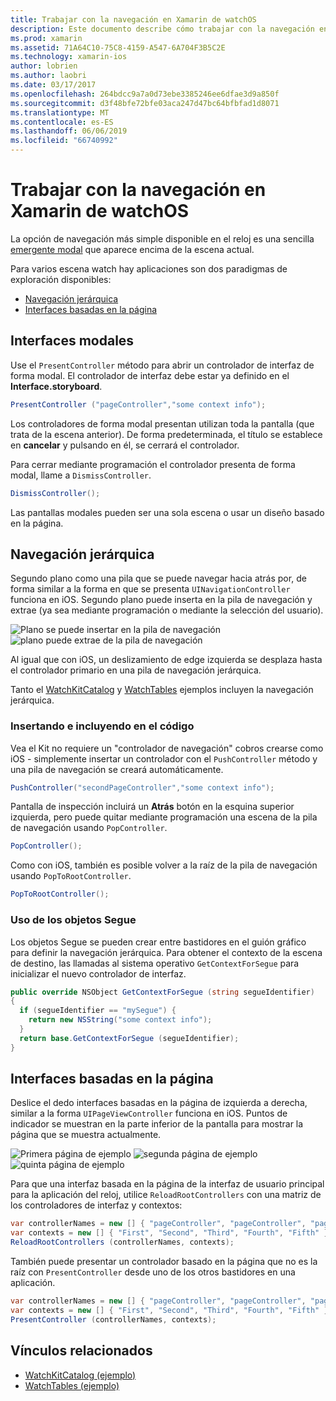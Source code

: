 ```yaml
---
title: Trabajar con la navegación en Xamarin de watchOS
description: Este documento describe cómo trabajar con la navegación en una aplicación para watchOS. Describe las interfaces modales, navegación jerárquica y interfaces basadas en la página.
ms.prod: xamarin
ms.assetid: 71A64C10-75C8-4159-A547-6A704F3B5C2E
ms.technology: xamarin-ios
author: lobrien
ms.author: laobri
ms.date: 03/17/2017
ms.openlocfilehash: 264bdcc9a7a0d73ebe3385246ee6dfae3d9a850f
ms.sourcegitcommit: d3f48bfe72bfe03aca247d47bc64bfbfad1d8071
ms.translationtype: MT
ms.contentlocale: es-ES
ms.lasthandoff: 06/06/2019
ms.locfileid: "66740992"
---
```

# <a name="working-with-watchos-navigation-in-xamarin"></a>Trabajar con la navegación en Xamarin de watchOS

La opción de navegación más simple disponible en el reloj es una sencilla [emergente modal](#modal) que aparece encima de la escena actual.

Para varios escena watch hay aplicaciones son dos paradigmas de exploración disponibles:

- [Navegación jerárquica](#Hierarchical_Navigation)
- [Interfaces basadas en la página](#Page-Based_Interfaces)

<a name="modal"/>

## <a name="modal-interfaces"></a>Interfaces modales

Use el `PresentController` método para abrir un controlador de interfaz de forma modal. El controlador de interfaz debe estar ya definido en el **Interface.storyboard**.

```csharp
PresentController ("pageController","some context info");
```

Los controladores de forma modal presentan utilizan toda la pantalla (que trata de la escena anterior). De forma predeterminada, el título se establece en **cancelar** y pulsando en él, se cerrará el controlador.

Para cerrar mediante programación el controlador presenta de forma modal, llame a `DismissController`.

```csharp
DismissController();
```

Las pantallas modales pueden ser una sola escena o usar un diseño basado en la página.

<a name="Hierarchical_Navigation"/>

## <a name="hierarchical-navigation"></a>Navegación jerárquica

Segundo plano como una pila que se puede navegar hacia atrás por, de forma similar a la forma en que se presenta `UINavigationController` funciona en iOS. Segundo plano puede inserta en la pila de navegación y extrae (ya sea mediante programación o mediante la selección del usuario).

![](navigation-images/hierarchy-1.png "Plano se puede insertar en la pila de navegación") ![](navigation-images/hierarchy-2.png "plano puede extrae de la pila de navegación")

Al igual que con iOS, un deslizamiento de edge izquierda se desplaza hasta el controlador primario en una pila de navegación jerárquica.

Tanto el [WatchKitCatalog](https://developer.xamarin.com/samples/monotouch/watchOS/WatchKitCatalog/) y [WatchTables](https://developer.xamarin.com/samples/monotouch/watchOS/WatchTables/) ejemplos incluyen la navegación jerárquica.

### <a name="pushing-and-popping-in-code"></a>Insertando e incluyendo en el código

Vea el Kit no requiere un "controlador de navegación" cobros crearse como iOS - simplemente insertar un controlador con el `PushController` método y una pila de navegación se creará automáticamente.

```csharp
PushController("secondPageController","some context info");
```

Pantalla de inspección incluirá un **Atrás** botón en la esquina superior izquierda, pero puede quitar mediante programación una escena de la pila de navegación usando `PopController`.

```csharp
PopController();
```

Como con iOS, también es posible volver a la raíz de la pila de navegación usando `PopToRootController`.

```csharp
PopToRootController();
```

### <a name="using-segues"></a>Uso de los objetos Segue

Los objetos Segue se pueden crear entre bastidores en el guión gráfico para definir la navegación jerárquica. Para obtener el contexto de la escena de destino, las llamadas al sistema operativo `GetContextForSegue` para inicializar el nuevo controlador de interfaz.

```csharp
public override NSObject GetContextForSegue (string segueIdentifier)
{
  if (segueIdentifier == "mySegue") {
    return new NSString("some context info");
  }
  return base.GetContextForSegue (segueIdentifier);
}
```
<a name="Page-Based_Interfaces"/>

## <a name="page-based-interfaces"></a>Interfaces basadas en la página

Deslice el dedo interfaces basadas en la página de izquierda a derecha, similar a la forma `UIPageViewController` funciona en iOS. Puntos de indicador se muestran en la parte inferior de la pantalla para mostrar la página que se muestra actualmente.

![](navigation-images/paged-1.png "Primera página de ejemplo") ![](navigation-images/paged-2.png "segunda página de ejemplo") ![](navigation-images/paged-5.png "quinta página de ejemplo")


Para que una interfaz basada en la página de la interfaz de usuario principal para la aplicación del reloj, utilice `ReloadRootControllers` con una matriz de los controladores de interfaz y contextos:

```csharp
var controllerNames = new [] { "pageController", "pageController", "pageController", "pageController", "pageController" };
var contexts = new [] { "First", "Second", "Third", "Fourth", "Fifth" };
ReloadRootControllers (controllerNames, contexts);
```

También puede presentar un controlador basado en la página que no es la raíz con `PresentController` desde uno de los otros bastidores en una aplicación.

```csharp
var controllerNames = new [] { "pageController", "pageController", "pageController", "pageController", "pageController" };
var contexts = new [] { "First", "Second", "Third", "Fourth", "Fifth" };
PresentController (controllerNames, contexts);
```



## <a name="related-links"></a>Vínculos relacionados

- [WatchKitCatalog (ejemplo)](https://developer.xamarin.com/samples/monotouch/watchOS/WatchKitCatalog/)
- [WatchTables (ejemplo)](https://developer.xamarin.com//samples/monotouch/watchOS/WatchTables/)
